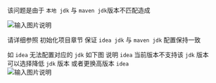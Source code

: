 该问题是由于 `本地 jdk` 与 `maven jdk`版本不匹配造成

![输入图片说明](https://images.gitee.com/uploads/images/2021/1130/172651_537c7202_1766278.jpeg "QQ图片20211130172622.jpg")

请详细参照 初始化项目章节 保证 `idea jdk` 与 `maven jdk` 配置保持一致

如 `idea` 无法配置对应的 `jdk` 如下图 说明 `idea` 当前版本不支持该 `jdk` 版本<br>
可以选择降低 `jdk` 版本 或者更换高版本 `idea`<br>
![输入图片说明](https://images.gitee.com/uploads/images/2021/1130/173617_5121ff27_1766278.png "QQ图片20211130173523.png")